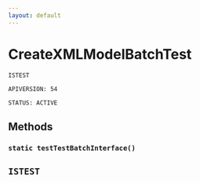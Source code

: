 ```yaml
---
layout: default
---
```

# CreateXMLModelBatchTest

`ISTEST`

`APIVERSION: 54`

`STATUS: ACTIVE`
## Methods
### `static testTestBatchInterface()`

`ISTEST`
---
